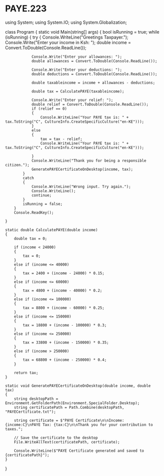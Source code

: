 # PAYE.223
using System;
using System.IO;
using System.Globalization;

class Program
{
    static void Main(string[] args)
    {
        bool isRunning = true;
        while (isRunning)
        {
            try
            {
                Console.WriteLine("Greetings Taxpayer.");
                Console.Write("Enter your income in Ksh: ");
                double income = Convert.ToDouble(Console.ReadLine());

                Console.Write("Enter your allowances: ");
                double allowances = Convert.ToDouble(Console.ReadLine());

                Console.Write("Enter your deductions: ");
                double deductions = Convert.ToDouble(Console.ReadLine());

                double taxableincome = income + allowances - deductions;

                double tax = CalculatePAYE(taxableincome);

                Console.Write("Enter your relief: ");
                double relief = Convert.ToDouble(Console.ReadLine());
                if (relief == 0)
                {
                    Console.WriteLine("Your PAYE tax is: " + tax.ToString("C", CultureInfo.CreateSpecificCulture("en-KE")));
                }
                else
                {
                    tax = tax - relief;
                    Console.WriteLine("Your PAYE tax is: " + tax.ToString("C", CultureInfo.CreateSpecificCulture("en-KE")));

                }
                Console.WriteLine("Thank you for being a responsible citizen.");
                GeneratePAYECertificateOnDesktop(income, tax);
            }
            catch
            {
                Console.WriteLine("Wrong input. Try again.");
                Console.WriteLine();
                continue;
            }
            isRunning = false;
        }
        Console.ReadKey();

    }

    static double CalculatePAYE(double income)
    {
        double tax = 0;

        if (income < 24000)
        {
            tax = 0;
        }
        else if (income <= 40000)
        {
            tax = 2400 + (income - 24000) * 0.15;
        }
        else if (income <= 60000)
        {
            tax = 4800 + (income - 40000) * 0.2;
        }
        else if (income <= 100000)
        {
            tax = 8800 + (income - 60000) * 0.25;
        }
        else if (income <= 150000)
        {
            tax = 18800 + (income - 100000) * 0.3;
        }
        else if (income <= 250000)
        {
            tax = 33800 + (income - 150000) * 0.35;
        }
        else if (income > 250000)
        {
            tax = 68800 + (income - 250000) * 0.4;
        }

        return tax;
    }

    static void GeneratePAYECertificateOnDesktop(double income, double tax)
    {
        string desktopPath = Environment.GetFolderPath(Environment.SpecialFolder.Desktop);
        string certificatePath = Path.Combine(desktopPath, "PAYECertificate.txt");

        string certificate = $"PAYE Certificate\n\nIncome: {income:C}\nPAYE Tax: {tax:C}\n\nThank you for your contribution to taxes.";

        // Save the certificate to the desktop
        File.WriteAllText(certificatePath, certificate);

        Console.WriteLine($"PAYE Certificate generated and saved to {certificatePath}");
    }
}
